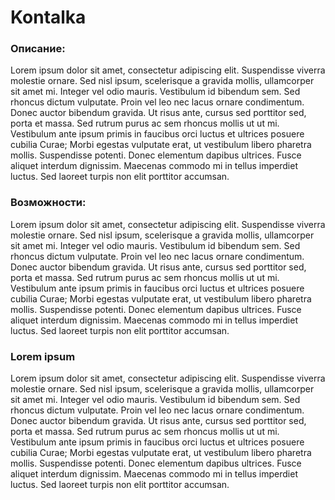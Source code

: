 Kontalka
===============

### Описание:

Lorem ipsum dolor sit amet, consectetur adipiscing elit. Suspendisse viverra molestie ornare. Sed nisl ipsum, scelerisque a gravida mollis, ullamcorper sit amet mi. Integer vel odio mauris. Vestibulum id bibendum sem. Sed rhoncus dictum vulputate. Proin vel leo nec lacus ornare condimentum. Donec auctor bibendum gravida. Ut risus ante, cursus sed porttitor sed, porta et massa. Sed rutrum purus ac sem rhoncus mollis ut ut mi. Vestibulum ante ipsum primis in faucibus orci luctus et ultrices posuere cubilia Curae; Morbi egestas vulputate erat, ut vestibulum libero pharetra mollis. Suspendisse potenti. Donec elementum dapibus ultrices. Fusce aliquet interdum dignissim. Maecenas commodo mi in tellus imperdiet luctus. Sed laoreet turpis non elit porttitor accumsan.


### Возможности:

Lorem ipsum dolor sit amet, consectetur adipiscing elit. Suspendisse viverra molestie ornare. Sed nisl ipsum, scelerisque a gravida mollis, ullamcorper sit amet mi. Integer vel odio mauris. Vestibulum id bibendum sem. Sed rhoncus dictum vulputate. Proin vel leo nec lacus ornare condimentum. Donec auctor bibendum gravida. Ut risus ante, cursus sed porttitor sed, porta et massa. Sed rutrum purus ac sem rhoncus mollis ut ut mi. Vestibulum ante ipsum primis in faucibus orci luctus et ultrices posuere cubilia Curae; Morbi egestas vulputate erat, ut vestibulum libero pharetra mollis. Suspendisse potenti. Donec elementum dapibus ultrices. Fusce aliquet interdum dignissim. Maecenas commodo mi in tellus imperdiet luctus. Sed laoreet turpis non elit porttitor accumsan.

### Lorem ipsum

Lorem ipsum dolor sit amet, consectetur adipiscing elit. Suspendisse viverra molestie ornare. Sed nisl ipsum, scelerisque a gravida mollis, ullamcorper sit amet mi. Integer vel odio mauris. Vestibulum id bibendum sem. Sed rhoncus dictum vulputate. Proin vel leo nec lacus ornare condimentum. Donec auctor bibendum gravida. Ut risus ante, cursus sed porttitor sed, porta et massa. Sed rutrum purus ac sem rhoncus mollis ut ut mi. Vestibulum ante ipsum primis in faucibus orci luctus et ultrices posuere cubilia Curae; Morbi egestas vulputate erat, ut vestibulum libero pharetra mollis. Suspendisse potenti. Donec elementum dapibus ultrices. Fusce aliquet interdum dignissim. Maecenas commodo mi in tellus imperdiet luctus. Sed laoreet turpis non elit porttitor accumsan.